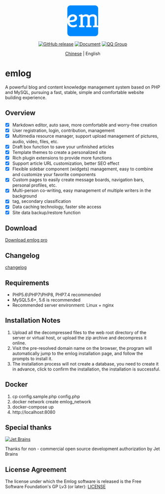 <p align="center">
  <img src="./logo.png" width=100 />
</p>
<p align="center">
	<a href="https://github.com/emlog/emlog/releases/latest"><img src="https://img.shields.io/github/v/release/emlog/emlog?logo=github" alt="GitHub release" /></a>
	<a href="https://www.emlog.net/docs/#/"><img src="https://img.shields.io/badge/docsify-document-brightgreen" alt="Document" /></a>
  <a href="#"><img src="https://img.shields.io/badge/QQ Group-460197406-red" alt="QQ Group" /></a>
</p>
<p align="center">
  <a href="#/README.cn.md">Chinese</a> | English
</p>

# emlog

A powerful blog and content knowledge management system based on PHP and MySQL, pursuing a fast, stable, simple and comfortable website building experience.

## Overview

- [x] Markdown editor, auto save, more comfortable and worry-free creation
- [x] User registration, login, contribution, management
- [x] Multimedia resource manager, support upload management of pictures, audio, video, files, etc.
- [x] Draft box function to save your unfinished articles
- [x] Template themes to create a personalized site
- [x] Rich plugin extensions to provide more functions
- [x] Support article URL customization, better SEO effect
- [x] Flexible sidebar component (widgets) management, easy to combine and customize your favorite components
- [x] Custom pages to easily create message boards, navigation bars, personal profiles, etc.
- [x] Multi-person co-writing, easy management of multiple writers in the background
- [x] tag, secondary classification
- [x] Data caching technology, faster site access
- [x] Site data backup/restore function

## Download

[Download emlog pro](https://www.emlog.net/download)

## Changelog

[changelog](https://www.emlog.net/docs/#/changelog)

## Requirements

* PHP5.6\PHP7\PHP8, PHP7.4 recommended
* MySQL5.6+, 5.6 is recommended
* Recommended server environment: Linux + nginx

## Installation Notes

1. Upload all the decompressed files to the web root directory of the server or virtual host, or upload the zip archive and decompress it online.
2. Visit the pre-resolved domain name on the browser, the program will automatically jump to the emlog installation page, and follow the prompts to install it.
3. The installation process will not create a database, you need to create it in advance, click to confirm the installation, the installation is successful.

## Docker

1. cp config.sample.php config.php
2. docker network create emlog_network
3. docker-compose up
4. http://localhost:8080

## Special thanks

[![Jet Brains](https://raw.githubusercontent.com/kainonly/ngx-bit/main/resource/jetbrains.svg)](https://www.jetbrains.com/)

Thanks for non - commercial open source development authorization by Jet Brains

## License Agreement

The license under which the Emlog software is released is the Free Software Foundation's GP Lv3 (or later): [LICENSE](/license.txt)
